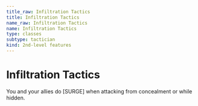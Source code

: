 ```yaml
---
title_raw: Infiltration Tactics
title: Infiltration Tactics
name_raw: Infiltration Tactics
name: Infiltration Tactics
type: classes
subtype: tactician
kind: 2nd-level features
---
```


# Infiltration Tactics

You and your allies do \[SURGE\] when attacking from concealment or while hidden.
